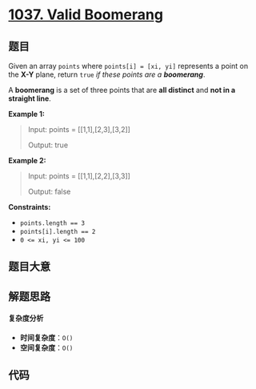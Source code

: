 # [1037. Valid Boomerang](https://leetcode.com/problems/valid-boomerang/)

## 题目

Given an array `points` where `points[i] = [xi, yi]` represents a point on the
**X-Y** plane, return `true` _if these points are a **boomerang**_.

A **boomerang** is a set of three points that are **all distinct** and **not
in a straight line**.

**Example 1:**

> Input: points = [[1,1],[2,3],[3,2]]
>
> Output: true

**Example 2:**

> Input: points = [[1,1],[2,2],[3,3]]
>
> Output: false

**Constraints:**

- `points.length == 3`
- `points[i].length == 2`
- `0 <= xi, yi <= 100`

## 题目大意

## 解题思路

#### 复杂度分析

- **时间复杂度**：`O()`
- **空间复杂度**：`O()`

## 代码

```javascript

```
